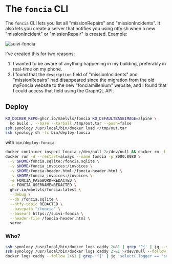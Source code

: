 # The `foncia` CLI

The `foncia` CLI lets you list all "missionRepairs" and "missionIncidents". It
also lets you create a server that notifies you using ntfy.sh when a new
"missionIncident" or "missionRepair" is created. Example:

![suivi-foncia](https://github.com/user-attachments/assets/a7cfef68-5432-4756-9244-9c866e43a298)


I've created this for two reasons:

1. I wanted to be aware of anything happening in my building, preferably in
   real-time on my phone.
2. I found that the `description` field of "missionIncidents" and
   "missionRepairs" had disappeared since the migration from the old myFoncia
   website to the new "fonciamillenium" website, and I found that I could access
   that field using the GraphQL API.

## Deploy

```bash
KO_DOCKER_REPO=ghcr.io/maelvls/foncia KO_DEFAULTBASEIMAGE=alpine \
  ko build . --bare --tarball /tmp/out.tar --push=false
ssh synology /usr/local/bin/docker load </tmp/out.tar
ssh synology sh -lc bin/deploy-foncia
```

with `bin/deploy-foncia`:

```bash
docker container inspect foncia >/dev/null 2>/dev/null && docker rm -f foncia || true
docker run -d --restart=always --name foncia -p 8080:8080 \
  -v $HOME/foncia.sqlite:/foncia.sqlite \
  -v $HOME/foncia_invoices:/invoices \
  -v $HOME/foncia-header.html:/foncia-header.html \
  -v $HOME/foncia_invoices:/invoices \
  -e FONCIA_PASSWORD=REDACTED \
  -e FONCIA_USERNAME=REDACTED \
  ghcr.io/maelvls/foncia:latest \
  --debug \
  --db /foncia.sqlite \
  --ntfy-topic REDACTED \
  --basepath "/foncia" \
  --baseurl https://suivi-foncia \
  --header-file /foncia-header.html \
  serve
```

### Who?

```sh
ssh synology /usr/local/bin/docker logs caddy 2>&1 | grep '^{' | jq --slurp '.[]|select(.logger=="security")|"\(.ts|strftime("%Y-%m-%d %H:%M:%S"))\t\(.msg)\t\(.user.email)"' -r | grep -vE 'successfully configured OAuth 2.0|provisioned app instance|provisioning app instance' | uniq
ssh synology /usr/local/bin/docker logs caddy 2>&1 >/dev/null --follow | grep '"logger":"security"'
docker logs caddy --follow 2>&1 | grep '^{' | jq 'select(.logger == "security")'
```
